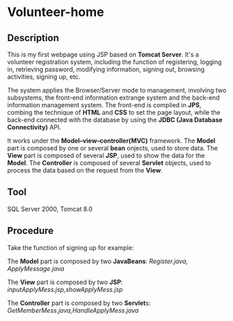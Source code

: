 # Volunteer-home
Description
----------
This is my first webpage using JSP based on **Tomcat Server**. It's a volunteer registration system, including the function of registering, logging in, retrieving password, modifying information, signing out, browsing activities, signing up, etc. 

The system applies the Browser/Server mode to management, involving two subsystems, the front-end information extrange system and the back-end information management system. The front-end is complied in **JPS**, combing the technique of **HTML** and **CSS** to set the page layout, while the back-end connected with the database by using the **JDBC (Java Database Connectivity)** API. 

It works under the **Model–view–controller(MVC)** framework. The **Model** part is composed by one or several **bean** onjects, used to store data. The **View** part is composed of several **JSP**, used to show the data for the **Model**. The **Controller** is composed of several **Servlet** objects, used to process the data based on the request from the **View**.

Tool
--------
SQL Server 2000, Tomcat 8.0

Procedure
-------
Take the function of signing up for example:

The **Model** part is composed by two **JavaBeans**: *Register.java, ApplyMessage.java*

The **View** part is composed by two **JSP**: *inputApplyMess.jsp,showApplyMess.jsp*

The **Controller** part is composed by two **Servlet**s: *GetMemberMess.java,HandleApplyMess.java*
